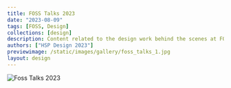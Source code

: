 ```yaml
---
title: FOSS Talks 2023
date: "2023-08-09"
tags: [FOSS, Design]
collections: [design]
description: Content related to the design work behind the scenes at FOSS Talks 2023
authors: ["HSP Design 2023"]
previewimage: /static/images/gallery/foss_talks_1.jpg
layout: design
---
```


![Foss Talks 2023](/static/images/gallery/foss_talks_1.jpg)

